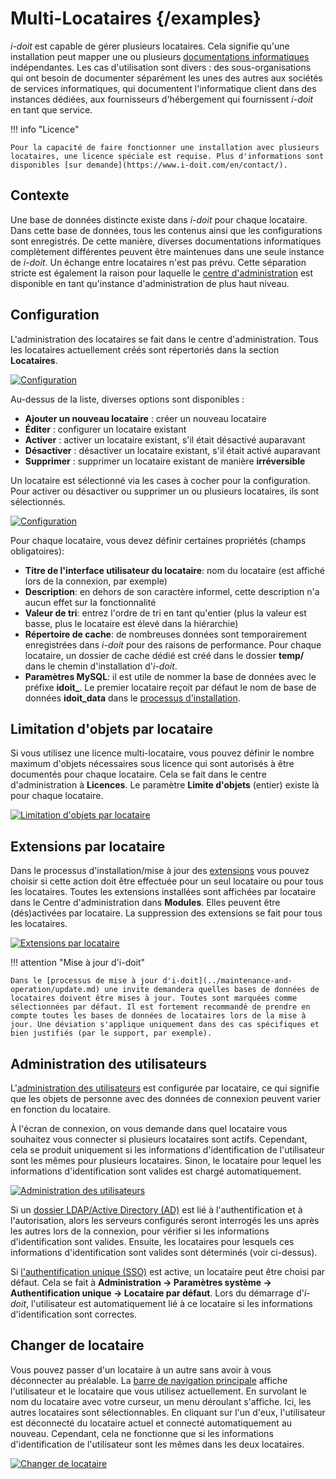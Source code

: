 # Multi-Locataires {/examples}

_i-doit_ est capable de gérer plusieurs locataires. Cela signifie qu'une installation peut mapper une ou plusieurs [documentations informatiques](../glossary.md) indépendantes. Les cas d'utilisation sont divers : des sous-organisations qui ont besoin de documenter séparément les unes des autres aux sociétés de services informatiques, qui documentent l'informatique client dans des instances dédiées, aux fournisseurs d'hébergement qui fournissent _i-doit_ en tant que service.

!!! info "Licence"

    Pour la capacité de faire fonctionner une installation avec plusieurs locataires, une licence spéciale est requise. Plus d'informations sont disponibles [sur demande](https://www.i-doit.com/en/contact/).

Contexte
----------

Une base de données distincte existe dans _i-doit_ pour chaque locataire. Dans cette base de données, tous les contenus ainsi que les configurations sont enregistrés. De cette manière, diverses documentations informatiques complètement différentes peuvent être maintenues dans une seule instance de _i-doit_. Un échange entre locataires n'est pas prévu. Cette séparation stricte est également la raison pour laquelle le [centre d'administration](./admin-center.md) est disponible en tant qu'instance d'administration de plus haut niveau.

Configuration
-------------

L'administration des locataires se fait dans le centre d'administration. Tous les locataires actuellement créés sont répertoriés dans la section **Locataires**.

[![Configuration](../assets/images/en/system-administration/multi-tenants/1-mt.png)](../assets/images/en/system-administration/multi-tenants/1-mt.png)

Au-dessus de la liste, diverses options sont disponibles :

-   **Ajouter un nouveau locataire** : créer un nouveau locataire
-   **Éditer** : configurer un locataire existant
-   **Activer** : activer un locataire existant, s'il était désactivé auparavant
-   **Désactiver** : désactiver un locataire existant, s'il était activé auparavant
-   **Supprimer** : supprimer un locataire existant de manière **irréversible**

Un locataire est sélectionné via les cases à cocher pour la configuration. Pour activer ou désactiver ou supprimer un ou plusieurs locataires, ils sont sélectionnés.

[![Configuration](../assets/images/en/system-administration/multi-tenants/2-mt.png)](../assets/images/en/system-administration/multi-tenants/2-mt.png)

Pour chaque locataire, vous devez définir certaines propriétés (champs obligatoires):

-   **Titre de l'interface utilisateur du locataire**: nom du locataire (est affiché lors de la connexion, par exemple)
-   **Description**: en dehors de son caractère informel, cette description n'a aucun effet sur la fonctionnalité
-   **Valeur de tri**: entrez l'ordre de tri en tant qu'entier (plus la valeur est basse, plus le locataire est élevé dans la hiérarchie)
-   **Répertoire de cache**: de nombreuses données sont temporairement enregistrées dans _i-doit_ pour des raisons de performance. Pour chaque locataire, un dossier de cache dédié est créé dans le dossier **temp/** dans le chemin d'installation d'_i-doit_.
-   **Paramètres MySQL**: il est utile de nommer la base de données avec le préfixe **idoit_**. Le premier locataire reçoit par défaut le nom de base de données **idoit_data** dans le [processus d'installation](../installation/manual-installation/setup.md).

Limitation d'objets par locataire
----------------------------

Si vous utilisez une licence multi-locataire, vous pouvez définir le nombre maximum d'objets nécessaires sous licence qui sont autorisés à être documentés pour chaque locataire. Cela se fait dans le centre d'administration à **Licences**. Le paramètre **Limite d'objets** (entier) existe là pour chaque locataire.

[![Limitation d'objets par locataire](../assets/images/en/system-administration/multi-tenants/3-mt.png)](../assets/images/en/system-administration/multi-tenants/3-mt.png)

Extensions par locataire
------------------

Dans le processus d'installation/mise à jour des [extensions](../i-doit-pro-add-ons/index.md) vous pouvez choisir si cette action doit être effectuée pour un seul locataire ou pour tous les locataires. Toutes les extensions installées sont affichées par locataire dans le Centre d'administration dans **Modules**. Elles peuvent être (dés)activées par locataire. La suppression des extensions se fait pour tous les locataires.

[![Extensions par locataire](../assets/images/en/system-administration/multi-tenants/4-mt.png)](../assets/images/en/system-administration/multi-tenants/4-mt.png)

!!! attention "Mise à jour d'i-doit"

    Dans le [processus de mise à jour d'i-doit](../maintenance-and-operation/update.md) une invite demandera quelles bases de données de locataires doivent être mises à jour. Toutes sont marquées comme sélectionnées par défaut. Il est fortement recommandé de prendre en compte toutes les bases de données de locataires lors de la mise à jour. Une déviation s'applique uniquement dans des cas spécifiques et bien justifiés (par le support, par exemple).

Administration des utilisateurs
-------------------

L'[administration des utilisateurs](../basics/initial-login.md) est configurée par locataire, ce qui signifie que les objets de personne avec des données de connexion peuvent varier en fonction du locataire.

À l'écran de connexion, on vous demande dans quel locataire vous souhaitez vous connecter si plusieurs locataires sont actifs. Cependant, cela se produit uniquement si les informations d'identification de l'utilisateur sont les mêmes pour plusieurs locataires. Sinon, le locataire pour lequel les informations d'identification sont valides est chargé automatiquement.

[![Administration des utilisateurs](../assets/images/en/system-administration/multi-tenants/5-mt.png)](../assets/images/en/system-administration/multi-tenants/5-mt.png)

Si un [dossier LDAP/Active Directory (AD)](../user-authentication-and-management/ldap-directory/index.md) est lié à l'authentification et à l'autorisation, alors les serveurs configurés seront interrogés les uns après les autres lors de la connexion, pour vérifier si les informations d'identification sont valides. Ensuite, les locataires pour lesquels ces informations d'identification sont valides sont déterminés (voir ci-dessus).

Si [l'authentification unique (SSO)](../user-authentication-and-management/sso-comparison/index.md) est active, un locataire peut être choisi par défaut. Cela se fait à **Administration → Paramètres système → Authentification unique → Locataire par défaut**. Lors du démarrage d'_i-doit_, l'utilisateur est automatiquement lié à ce locataire si les informations d'identification sont correctes.

Changer de locataire
--------------

Vous pouvez passer d'un locataire à un autre sans avoir à vous déconnecter au préalable. La [barre de navigation principale](../basics/structure-of-the-it-documentation.md) affiche l'utilisateur et le locataire que vous utilisez actuellement. En survolant le nom du locataire avec votre curseur, un menu déroulant s'affiche. Ici, les autres locataires sont sélectionnables. En cliquant sur l'un d'eux, l'utilisateur est déconnecté du locataire actuel et connecté automatiquement au nouveau. Cependant, cela ne fonctionne que si les informations d'identification de l'utilisateur sont les mêmes dans les deux locataires.

[![Changer de locataire](../assets/images/en/system-administration/multi-tenants/6-mt.png)](../assets/images/en/system-administration/multi-tenants/6-mt.png)
